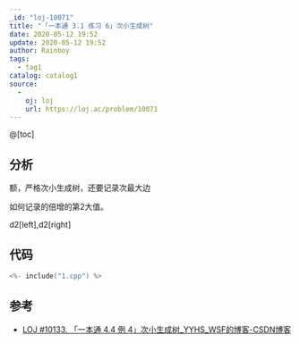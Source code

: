 ```yaml
---
_id: "loj-10071"
title: "「一本通 3.1 练习 6」次小生成树"
date: 2020-05-12 19:52
update: 2020-05-12 19:52
author: Rainboy
tags:
  - tag1
catalog: catalog1
source: 
  - 
    oj: loj
    url: https://loj.ac/problem/10071
---
```



@[toc]
## 分析


额，严格次小生成树，还要记录次最大边

如何记录的倍增的第2大值。

d2[left],d2[right]

## 代码

```c
<%- include("1.cpp") %>
```

## 参考

- [LOJ #10133. 「一本通 4.4 例 4」次小生成树_YYHS_WSF的博客-CSDN博客](https://blog.csdn.net/YYHS_WSF/article/details/82842355)
